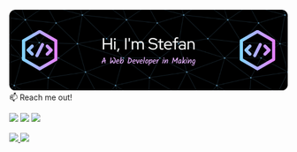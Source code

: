 ![Header](./github-header-image.png)
<br>
📫 Reach me out!
<br>
  <div  align="start"> 
  <a href="https://www.linkedin.com/in/stefan-gogov/" target="_blank"><img src="https://img.shields.io/badge/-LinkedIn-%230077B5?style=for-the-badge&logo=linkedin&logoColor=white" target="_blank"></a>   
  <a href = "mailto:stefangogov@proton.me"><img src="https://img.shields.io/badge/-Gmail-%23333?style=for-the-badge&logo=gmail&logoColor=white" target="_blank"></a>
  <a href="https://www.instagram.com/stekata_g/" target="_blank"><img src="https://img.shields.io/badge/-Instagram-%23E4405F?style=for-the-badge&logo=instagram&logoColor=white"</a>

</div>
 <br>

 <div>
  <a href="https://github.com/stekatag">
  <img height="150em" src="https://stekatag-readme-stats.netlify.app/api?username=stekatag&show_icons=true&theme=aura&include_all_commits=true&count_private=true"/>
  <img height="150em" src="https://stekatag-readme-stats.netlify.app/api/top-langs/?username=stekatag&layout=compact&theme=aura"/>
</div>

<!---
stekatag/stekatag is a ✨ special ✨ repository because its `README.md` (this file) appears on your GitHub profile.
You can click the Preview link to take a look at your changes.
--->
